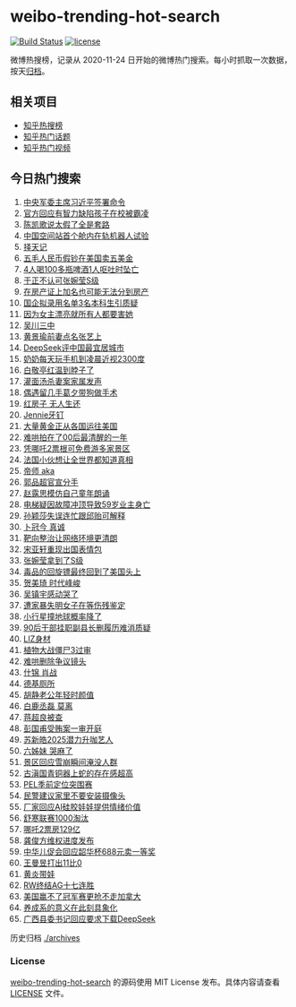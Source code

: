 # weibo-trending-hot-search

[![Build Status](https://github.com/justjavac/weibo-trending-hot-search/workflows/ci/badge.svg?branch=master)](https://github.com/justjavac/weibo-trending-hot-search/actions)
[![license](https://img.shields.io/github/license/justjavac/weibo-trending-hot-search)](https://github.com/justjavac/weibo-trending-hot-search/blob/master/LICENSE)

微博热搜榜，记录从 2020-11-24 日开始的微博热门搜索。每小时抓取一次数据，按天[归档](./archives)。

## 相关项目

- [知乎热搜榜](https://github.com/justjavac/zhihu-trending-top-search)
- [知乎热门话题](https://github.com/justjavac/zhihu-trending-hot-questions)
- [知乎热门视频](https://github.com/justjavac/zhihu-trending-hot-video)

## 今日热门搜索

<!-- BEGIN -->
<!-- 最后更新时间 Sat Feb 22 2025 02:19:34 GMT+0800 (China Standard Time) -->

1. [中央军委主席习近平签署命令](https://s.weibo.com//weibo?q=%23%E4%B8%AD%E5%A4%AE%E5%86%9B%E5%A7%94%E4%B8%BB%E5%B8%AD%E4%B9%A0%E8%BF%91%E5%B9%B3%E7%AD%BE%E7%BD%B2%E5%91%BD%E4%BB%A4%23&Refer=new_time)
1. [官方回应有智力缺陷孩子在校被霸凌](https://s.weibo.com//weibo?q=%23%E5%AE%98%E6%96%B9%E5%9B%9E%E5%BA%94%E6%9C%89%E6%99%BA%E5%8A%9B%E7%BC%BA%E9%99%B7%E5%AD%A9%E5%AD%90%E5%9C%A8%E6%A0%A1%E8%A2%AB%E9%9C%B8%E5%87%8C%23&t=31&band_rank=8&Refer=top)
1. [陈凯歌说太假了全是套路](https://s.weibo.com//weibo?q=%E9%99%88%E5%87%AF%E6%AD%8C%E8%AF%B4%E5%A4%AA%E5%81%87%E4%BA%86%E5%85%A8%E6%98%AF%E5%A5%97%E8%B7%AF&t=31&band_rank=25&Refer=top)
1. [中国空间站首个舱内在轨机器人试验](https://s.weibo.com//weibo?q=%23%E4%B8%AD%E5%9B%BD%E7%A9%BA%E9%97%B4%E7%AB%99%E9%A6%96%E4%B8%AA%E8%88%B1%E5%86%85%E5%9C%A8%E8%BD%A8%E6%9C%BA%E5%99%A8%E4%BA%BA%E8%AF%95%E9%AA%8C%23&t=31&band_rank=3&Refer=top)
1. [择天记](https://s.weibo.com//weibo?q=%E6%8B%A9%E5%A4%A9%E8%AE%B0&t=31&band_rank=2&Refer=top)
1. [五毛人民币假钞在美国卖五美金](https://s.weibo.com//weibo?q=%23%E4%BA%94%E6%AF%9B%E4%BA%BA%E6%B0%91%E5%B8%81%E5%81%87%E9%92%9E%E5%9C%A8%E7%BE%8E%E5%9B%BD%E5%8D%96%E4%BA%94%E7%BE%8E%E9%87%91%23&t=31&band_rank=1&Refer=top)
1. [4人喝100多瓶啤酒1人呕吐时坠亡](https://s.weibo.com//weibo?q=%234%E4%BA%BA%E5%96%9D100%E5%A4%9A%E7%93%B6%E5%95%A4%E9%85%921%E4%BA%BA%E5%91%95%E5%90%90%E6%97%B6%E5%9D%A0%E4%BA%A1%23&t=31&band_rank=4&Refer=top)
1. [于正不认可张婉莹S级](https://s.weibo.com//weibo?q=%23%E4%BA%8E%E6%AD%A3%E4%B8%8D%E8%AE%A4%E5%8F%AF%E5%BC%A0%E5%A9%89%E8%8E%B9S%E7%BA%A7%23&t=31&band_rank=5&Refer=top)
1. [在房产证上加名也可能无法分到房产](https://s.weibo.com//weibo?q=%23%E5%9C%A8%E6%88%BF%E4%BA%A7%E8%AF%81%E4%B8%8A%E5%8A%A0%E5%90%8D%E4%B9%9F%E5%8F%AF%E8%83%BD%E6%97%A0%E6%B3%95%E5%88%86%E5%88%B0%E6%88%BF%E4%BA%A7%23&t=31&band_rank=9&Refer=top)
1. [国企拟录用名单3名本科生引质疑](https://s.weibo.com//weibo?q=%23%E5%9B%BD%E4%BC%81%E6%8B%9F%E5%BD%95%E7%94%A8%E5%90%8D%E5%8D%953%E5%90%8D%E6%9C%AC%E7%A7%91%E7%94%9F%E5%BC%95%E8%B4%A8%E7%96%91%23&t=31&band_rank=6&Refer=top)
1. [因为女主漂亮就所有人都要害她](https://s.weibo.com//weibo?q=%E5%9B%A0%E4%B8%BA%E5%A5%B3%E4%B8%BB%E6%BC%82%E4%BA%AE%E5%B0%B1%E6%89%80%E6%9C%89%E4%BA%BA%E9%83%BD%E8%A6%81%E5%AE%B3%E5%A5%B9&t=31&band_rank=7&Refer=top)
1. [吴川三中](https://s.weibo.com//weibo?q=%E5%90%B4%E5%B7%9D%E4%B8%89%E4%B8%AD&t=31&band_rank=40&Refer=top)
1. [黄景瑜前妻点名张艺上](https://s.weibo.com//weibo?q=%23%E9%BB%84%E6%99%AF%E7%91%9C%E5%89%8D%E5%A6%BB%E7%82%B9%E5%90%8D%E5%BC%A0%E8%89%BA%E4%B8%8A%23&t=31&band_rank=11&Refer=top)
1. [DeepSeek评中国最宜居城市](https://s.weibo.com//weibo?q=%23DeepSeek%E8%AF%84%E4%B8%AD%E5%9B%BD%E6%9C%80%E5%AE%9C%E5%B1%85%E5%9F%8E%E5%B8%82%23&t=31&band_rank=13&Refer=top)
1. [奶奶每天玩手机到凌晨近视2300度](https://s.weibo.com//weibo?q=%23%E5%A5%B6%E5%A5%B6%E6%AF%8F%E5%A4%A9%E7%8E%A9%E6%89%8B%E6%9C%BA%E5%88%B0%E5%87%8C%E6%99%A8%E8%BF%91%E8%A7%862300%E5%BA%A6%23&t=31&band_rank=16&Refer=top)
1. [白敬亭红温到脖子了](https://s.weibo.com//weibo?q=%E7%99%BD%E6%95%AC%E4%BA%AD%E7%BA%A2%E6%B8%A9%E5%88%B0%E8%84%96%E5%AD%90%E4%BA%86&t=31&band_rank=15&Refer=top)
1. [灌面汤杀妻案家属发声](https://s.weibo.com//weibo?q=%23%E7%81%8C%E9%9D%A2%E6%B1%A4%E6%9D%80%E5%A6%BB%E6%A1%88%E5%AE%B6%E5%B1%9E%E5%8F%91%E5%A3%B0%23&t=31&band_rank=35&Refer=top)
1. [偶遇留几手葛夕带狗做手术](https://s.weibo.com//weibo?q=%23%E5%81%B6%E9%81%87%E7%95%99%E5%87%A0%E6%89%8B%E8%91%9B%E5%A4%95%E5%B8%A6%E7%8B%97%E5%81%9A%E6%89%8B%E6%9C%AF%23&t=31&band_rank=12&Refer=top)
1. [红房子 无人生还](https://s.weibo.com//weibo?q=%E7%BA%A2%E6%88%BF%E5%AD%90%20%E6%97%A0%E4%BA%BA%E7%94%9F%E8%BF%98&t=31&band_rank=28&Refer=top)
1. [Jennie牙钉](https://s.weibo.com//weibo?q=%23Jennie%E7%89%99%E9%92%89%23&t=31&band_rank=15&Refer=top)
1. [大量黄金正从各国运往美国](https://s.weibo.com//weibo?q=%23%E5%A4%A7%E9%87%8F%E9%BB%84%E9%87%91%E6%AD%A3%E4%BB%8E%E5%90%84%E5%9B%BD%E8%BF%90%E5%BE%80%E7%BE%8E%E5%9B%BD%23&t=31&band_rank=39&Refer=top)
1. [难哄拍在了00后最清醒的一年](https://s.weibo.com//weibo?q=%E9%9A%BE%E5%93%84%E6%8B%8D%E5%9C%A8%E4%BA%8600%E5%90%8E%E6%9C%80%E6%B8%85%E9%86%92%E7%9A%84%E4%B8%80%E5%B9%B4&t=31&band_rank=21&Refer=top)
1. [凭哪吒2票根可免费游多家景区](https://s.weibo.com//weibo?q=%23%E5%87%AD%E5%93%AA%E5%90%922%E7%A5%A8%E6%A0%B9%E5%8F%AF%E5%85%8D%E8%B4%B9%E6%B8%B8%E5%A4%9A%E5%AE%B6%E6%99%AF%E5%8C%BA%23&t=31&band_rank=22&Refer=top)
1. [法国小伙想让全世界都知道真相](https://s.weibo.com//weibo?q=%23%E6%B3%95%E5%9B%BD%E5%B0%8F%E4%BC%99%E6%83%B3%E8%AE%A9%E5%85%A8%E4%B8%96%E7%95%8C%E9%83%BD%E7%9F%A5%E9%81%93%E7%9C%9F%E7%9B%B8%23&t=31&band_rank=23&Refer=top)
1. [帝师 aka](https://s.weibo.com//weibo?q=%E5%B8%9D%E5%B8%88%20aka&t=31&band_rank=36&Refer=top)
1. [郭品超官宣分手](https://s.weibo.com//weibo?q=%23%E9%83%AD%E5%93%81%E8%B6%85%E5%AE%98%E5%AE%A3%E5%88%86%E6%89%8B%23&t=31&band_rank=26&Refer=top)
1. [赵露思模仿自己童年朗诵](https://s.weibo.com//weibo?q=%23%E8%B5%B5%E9%9C%B2%E6%80%9D%E6%A8%A1%E4%BB%BF%E8%87%AA%E5%B7%B1%E7%AB%A5%E5%B9%B4%E6%9C%97%E8%AF%B5%23&t=31&band_rank=14&Refer=top)
1. [电梯疑因故障冲顶导致59岁业主身亡](https://s.weibo.com//weibo?q=%23%E7%94%B5%E6%A2%AF%E7%96%91%E5%9B%A0%E6%95%85%E9%9A%9C%E5%86%B2%E9%A1%B6%E5%AF%BC%E8%87%B459%E5%B2%81%E4%B8%9A%E4%B8%BB%E8%BA%AB%E4%BA%A1%23&t=31&band_rank=31&Refer=top)
1. [孙颖莎失误连忙跟邱贻可解释](https://s.weibo.com//weibo?q=%23%E5%AD%99%E9%A2%96%E8%8E%8E%E5%A4%B1%E8%AF%AF%E8%BF%9E%E5%BF%99%E8%B7%9F%E9%82%B1%E8%B4%BB%E5%8F%AF%E8%A7%A3%E9%87%8A%23&t=31&band_rank=31&Refer=top)
1. [卜冠今 真诚](https://s.weibo.com//weibo?q=%E5%8D%9C%E5%86%A0%E4%BB%8A%20%E7%9C%9F%E8%AF%9A&t=31&band_rank=38&Refer=top)
1. [靶向整治让网络环境更清朗](https://s.weibo.com//weibo?q=%23%E9%9D%B6%E5%90%91%E6%95%B4%E6%B2%BB%E8%AE%A9%E7%BD%91%E7%BB%9C%E7%8E%AF%E5%A2%83%E6%9B%B4%E6%B8%85%E6%9C%97%23&t=31&band_rank=30&Refer=top)
1. [宋亚轩重现出国表情包](https://s.weibo.com//weibo?q=%23%E5%AE%8B%E4%BA%9A%E8%BD%A9%E9%87%8D%E7%8E%B0%E5%87%BA%E5%9B%BD%E8%A1%A8%E6%83%85%E5%8C%85%23&t=31&band_rank=8&Refer=top)
1. [张婉莹拿到了S级](https://s.weibo.com//weibo?q=%23%E5%BC%A0%E5%A9%89%E8%8E%B9%E6%8B%BF%E5%88%B0%E4%BA%86S%E7%BA%A7%23&t=31&band_rank=17&Refer=top)
1. [毒品的回旋镖最终回到了美国头上](https://s.weibo.com//weibo?q=%23%E6%AF%92%E5%93%81%E7%9A%84%E5%9B%9E%E6%97%8B%E9%95%96%E6%9C%80%E7%BB%88%E5%9B%9E%E5%88%B0%E4%BA%86%E7%BE%8E%E5%9B%BD%E5%A4%B4%E4%B8%8A%23&t=31&band_rank=29&Refer=top)
1. [贺美琦 时代峰峻](https://s.weibo.com//weibo?q=%E8%B4%BA%E7%BE%8E%E7%90%A6%20%E6%97%B6%E4%BB%A3%E5%B3%B0%E5%B3%BB&t=31&band_rank=27&Refer=top)
1. [吴镇宇感动哭了](https://s.weibo.com//weibo?q=%E5%90%B4%E9%95%87%E5%AE%87%E6%84%9F%E5%8A%A8%E5%93%AD%E4%BA%86&t=31&band_rank=24&Refer=top)
1. [遭家暴失明女子在等伤残鉴定](https://s.weibo.com//weibo?q=%23%E9%81%AD%E5%AE%B6%E6%9A%B4%E5%A4%B1%E6%98%8E%E5%A5%B3%E5%AD%90%E5%9C%A8%E7%AD%89%E4%BC%A4%E6%AE%8B%E9%89%B4%E5%AE%9A%23&t=31&band_rank=33&Refer=top)
1. [小行星撞地球概率降了](https://s.weibo.com//weibo?q=%23%E5%B0%8F%E8%A1%8C%E6%98%9F%E6%92%9E%E5%9C%B0%E7%90%83%E6%A6%82%E7%8E%87%E9%99%8D%E4%BA%86%23&t=31&band_rank=37&Refer=top)
1. [90后干部挂职副县长删履历难消质疑](https://s.weibo.com//weibo?q=%2390%E5%90%8E%E5%B9%B2%E9%83%A8%E6%8C%82%E8%81%8C%E5%89%AF%E5%8E%BF%E9%95%BF%E5%88%A0%E5%B1%A5%E5%8E%86%E9%9A%BE%E6%B6%88%E8%B4%A8%E7%96%91%23&t=31&band_rank=23&Refer=top)
1. [LIZ身材](https://s.weibo.com//weibo?q=LIZ%E8%BA%AB%E6%9D%90&t=31&band_rank=50&Refer=top)
1. [植物大战僵尸3过审](https://s.weibo.com//weibo?q=%23%E6%A4%8D%E7%89%A9%E5%A4%A7%E6%88%98%E5%83%B5%E5%B0%B83%E8%BF%87%E5%AE%A1%23&t=31&band_rank=38&Refer=top)
1. [难哄删除争议镜头](https://s.weibo.com//weibo?q=%E9%9A%BE%E5%93%84%E5%88%A0%E9%99%A4%E4%BA%89%E8%AE%AE%E9%95%9C%E5%A4%B4&t=31&band_rank=41&Refer=top)
1. [什锦 肖战](https://s.weibo.com//weibo?q=%E4%BB%80%E9%94%A6%20%E8%82%96%E6%88%98&t=31&band_rank=34&Refer=top)
1. [德基厕所](https://s.weibo.com//weibo?q=%E5%BE%B7%E5%9F%BA%E5%8E%95%E6%89%80&t=31&band_rank=43&Refer=top)
1. [胡静老公年轻时颜值](https://s.weibo.com//weibo?q=%23%E8%83%A1%E9%9D%99%E8%80%81%E5%85%AC%E5%B9%B4%E8%BD%BB%E6%97%B6%E9%A2%9C%E5%80%BC%23&t=31&band_rank=30&Refer=top)
1. [白鹿丞磊 莫离](https://s.weibo.com//weibo?q=%E7%99%BD%E9%B9%BF%E4%B8%9E%E7%A3%8A%20%E8%8E%AB%E7%A6%BB&t=31&band_rank=41&Refer=top)
1. [蒋超良被查](https://s.weibo.com//weibo?q=%23%E8%92%8B%E8%B6%85%E8%89%AF%E8%A2%AB%E6%9F%A5%23&t=31&band_rank=48&Refer=top)
1. [彭国甫受贿案一审开庭](https://s.weibo.com//weibo?q=%23%E5%BD%AD%E5%9B%BD%E7%94%AB%E5%8F%97%E8%B4%BF%E6%A1%88%E4%B8%80%E5%AE%A1%E5%BC%80%E5%BA%AD%23&t=31&band_rank=47&Refer=top)
1. [苏新皓2025潜力升咖艺人](https://s.weibo.com//weibo?q=%23%E8%8B%8F%E6%96%B0%E7%9A%932025%E6%BD%9C%E5%8A%9B%E5%8D%87%E5%92%96%E8%89%BA%E4%BA%BA%23&t=31&band_rank=48&Refer=top)
1. [六姊妹 哭麻了](https://s.weibo.com//weibo?q=%E5%85%AD%E5%A7%8A%E5%A6%B9%20%E5%93%AD%E9%BA%BB%E4%BA%86&t=31&band_rank=45&Refer=top)
1. [景区回应雪崩瞬间淹没人群](https://s.weibo.com//weibo?q=%23%E6%99%AF%E5%8C%BA%E5%9B%9E%E5%BA%94%E9%9B%AA%E5%B4%A9%E7%9E%AC%E9%97%B4%E6%B7%B9%E6%B2%A1%E4%BA%BA%E7%BE%A4%23&t=31&band_rank=29&Refer=top)
1. [古滇国青铜器上蛇的存在感超高](https://s.weibo.com//weibo?q=%23%E5%8F%A4%E6%BB%87%E5%9B%BD%E9%9D%92%E9%93%9C%E5%99%A8%E4%B8%8A%E8%9B%87%E7%9A%84%E5%AD%98%E5%9C%A8%E6%84%9F%E8%B6%85%E9%AB%98%23&t=31&band_rank=11&Refer=top)
1. [PEL季前定位突围赛](https://s.weibo.com//weibo?q=%23PEL%E5%AD%A3%E5%89%8D%E5%AE%9A%E4%BD%8D%E7%AA%81%E5%9B%B4%E8%B5%9B%23&t=31&band_rank=30&Refer=top)
1. [民警建议家里不要安装摄像头](https://s.weibo.com//weibo?q=%23%E6%B0%91%E8%AD%A6%E5%BB%BA%E8%AE%AE%E5%AE%B6%E9%87%8C%E4%B8%8D%E8%A6%81%E5%AE%89%E8%A3%85%E6%91%84%E5%83%8F%E5%A4%B4%23&t=31&band_rank=35&Refer=top)
1. [厂家回应AI硅胶娃娃提供情绪价值](https://s.weibo.com//weibo?q=%23%E5%8E%82%E5%AE%B6%E5%9B%9E%E5%BA%94AI%E7%A1%85%E8%83%B6%E5%A8%83%E5%A8%83%E6%8F%90%E4%BE%9B%E6%83%85%E7%BB%AA%E4%BB%B7%E5%80%BC%23&t=31&band_rank=10&Refer=top)
1. [舒寒联赛1000淘汰](https://s.weibo.com//weibo?q=%23%E8%88%92%E5%AF%92%E8%81%94%E8%B5%9B1000%E6%B7%98%E6%B1%B0%23&t=31&band_rank=41&Refer=top)
1. [哪吒2票房129亿](https://s.weibo.com//weibo?q=%23%E5%93%AA%E5%90%922%E7%A5%A8%E6%88%BF129%E4%BA%BF%23&t=31&band_rank=18&Refer=top)
1. [龚俊方维权进度发布](https://s.weibo.com//weibo?q=%23%E9%BE%9A%E4%BF%8A%E6%96%B9%E7%BB%B4%E6%9D%83%E8%BF%9B%E5%BA%A6%E5%8F%91%E5%B8%83%23&t=31&band_rank=19&Refer=top)
1. [中华儿促会回应韶华杯688元卖一等奖](https://s.weibo.com//weibo?q=%23%E4%B8%AD%E5%8D%8E%E5%84%BF%E4%BF%83%E4%BC%9A%E5%9B%9E%E5%BA%94%E9%9F%B6%E5%8D%8E%E6%9D%AF688%E5%85%83%E5%8D%96%E4%B8%80%E7%AD%89%E5%A5%96%23&t=31&band_rank=20&Refer=top)
1. [王曼昱打出11比0](https://s.weibo.com//weibo?q=%23%E7%8E%8B%E6%9B%BC%E6%98%B1%E6%89%93%E5%87%BA11%E6%AF%940%23&t=31&band_rank=32&Refer=top)
1. [黄炎带娃](https://s.weibo.com//weibo?q=%E9%BB%84%E7%82%8E%E5%B8%A6%E5%A8%83&t=31&band_rank=42&Refer=top)
1. [RW终结AG十七连胜](https://s.weibo.com//weibo?q=%23RW%E7%BB%88%E7%BB%93AG%E5%8D%81%E4%B8%83%E8%BF%9E%E8%83%9C%23&t=31&band_rank=44&Refer=top)
1. [美国赢不了冠军赛更抢不走加拿大](https://s.weibo.com//weibo?q=%23%E7%BE%8E%E5%9B%BD%E8%B5%A2%E4%B8%8D%E4%BA%86%E5%86%A0%E5%86%9B%E8%B5%9B%E6%9B%B4%E6%8A%A2%E4%B8%8D%E8%B5%B0%E5%8A%A0%E6%8B%BF%E5%A4%A7%23&t=31&band_rank=46&Refer=top)
1. [养成系的意义在此刻具象化](https://s.weibo.com//weibo?q=%E5%85%BB%E6%88%90%E7%B3%BB%E7%9A%84%E6%84%8F%E4%B9%89%E5%9C%A8%E6%AD%A4%E5%88%BB%E5%85%B7%E8%B1%A1%E5%8C%96&t=31&band_rank=47&Refer=top)
1. [广西县委书记回应要求下载DeepSeek](https://s.weibo.com//weibo?q=%23%E5%B9%BF%E8%A5%BF%E5%8E%BF%E5%A7%94%E4%B9%A6%E8%AE%B0%E5%9B%9E%E5%BA%94%E8%A6%81%E6%B1%82%E4%B8%8B%E8%BD%BDDeepSeek%23&t=31&band_rank=49&Refer=top)

<!-- END -->

历史归档 [./archives](./archives)

### License

[weibo-trending-hot-search](https://github.com/justjavac/weibo-trending-hot-search) 的源码使用 MIT License
发布。具体内容请查看 [LICENSE](./LICENSE) 文件。
